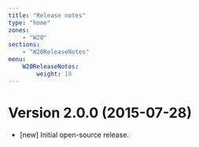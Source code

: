 ```yaml
---
title: "Release notes"
type: "home"
zones:
    - "W20"
sections:
    - "W20ReleaseNotes"
menu:
    W20ReleaseNotes:
        weight: 10
---
```


# Version 2.0.0 (2015-07-28)

* [new] Initial open-source release.

